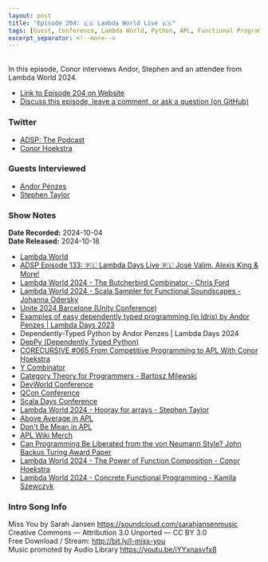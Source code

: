 ```yaml
---
layout: post
title: "Episode 204: 🇪🇸 Lambda World Live 🇪🇸"
tags: [Guest, Conference, Lambda World, Python, APL, Functional Programming]
excerpt_separator: <!--more-->
---
```


<div id="buzzsprout-player-15946067"></div><script src="https://www.buzzsprout.com/1501960/episodes/15946067-episode-204-lambda-world-live.js?container_id=buzzsprout-player-15946067&player=small" type="text/javascript" charset="utf-8"></script>

<br>In this episode, Conor interviews Andor, Stephen and an attendee from Lambda World 2024.

<!--more-->

* [Link to Episode 204 on Website](https://adspthepodcast.com/2024/10/18/Episode-204.html)
* [Discuss this episode, leave a comment, or ask a question (on GitHub)](https://github.com/codereport/adsp2/discussions/103)

### Twitter
 
* [ADSP: The Podcast](https://twitter.com/adspthepodcast)
* [Conor Hoekstra](https://twitter.com/code_report)

### Guests Interviewed

* [Andor Pénzes](https://twitter.com/sverien)
* [Stephen Taylor](https://x.com/5jt)

### Show Notes

**Date Recorded:** 2024-10-04 <br>
**Date Released:** 2024-10-18

* [Lambda World](https://lambda.world/)
* [ADSP Episode 133: 🇵🇱 Lambda Days Live 🇵🇱 José Valim, Alexis King & More!](https://adspthepodcast.com/2023/06/09/Episode-133.html)
* [Lambda World 2024 - The Butcherbird Combinator - Chris Ford](https://www.youtube.com/watch?v=1VTcCkFd4GU)
* [Lambda World 2024 - Scala Sampler for Functional Soundscapes - Johanna Odersky](https://www.youtube.com/watch?v=B-dHl6ahTfE)
* [Unite 2024 Barcelone (Unity Conference)](https://unity.com/events/unite)
* [Examples of easy dependently typed programming (in Idris) by Andor Penzes \| Lambda Days 2023](https://www.youtube.com/watch?v=t7d4-w_gUbc)
* Dependently-Typed Python by Andor Penzes \| Lambda Days 2024
* [DepPy (Dependently Typed Python)](https://github.com/andorp/DepPy)
* [CORECURSIVE #065 From Competitive Programming to APL With Conor Hoekstra](https://corecursive.com/065-competitive-coding-with-conor-hoekstra/)
* [Y Combinator](https://en.wikipedia.org/wiki/Fixed-point_combinator#Y_combinator_in_lambda_calculus)
* [Category Theory for Programmers - Bartosz Milewski](https://github.com/hmemcpy/milewski-ctfp-pdf)
* [DevWorld Conference](https://devworldconference.com/)
* [QCon Conference](https://qconferences.com/)
* [Scala Days Conference](https://scaladays.org/)
* [Lambda World 2024 - Hooray for arrays - Stephen Taylor](https://www.youtube.com/watch?v=39FlDHl4-w4)
* [Above Average in APL](https://tryapl.org/?clear&q=AboveAverage%20%E2%86%90%20%E2%8A%A2%3E%2B%2F%C3%B7%E2%89%A2&run)
* [Don't Be Mean in APL](https://tryapl.org/?clear&q=DontBeMean%20%E2%86%90%20%E2%8A%A2%E2%89%A0%2B%2F%C3%B7%E2%89%A2&run)
* [APL Wiki Merch](https://aplwiki.com/wiki/APL_merchandise)
* [Can Programming Be Liberated from the von Neumann Style? John Backus Turing Award Paper](https://worrydream.com/refs/Backus_1978_-_Can_Programming_Be_Liberated_from_the_von_Neumann_Style.pdf)
* [Lambda World 2024 - The Power of Function Composition - Conor Hoekstra](https://www.youtube.com/watch?v=W7fjzdEJnvY)
* [Lambda World 2024 - Concrete Functional Programming - Kamila Szewczyk](https://www.youtube.com/watch?v=9yZ0ASXUPFQ)

### Intro Song Info
 
Miss You by Sarah Jansen https://soundcloud.com/sarahjansenmusic<br>
Creative Commons — Attribution 3.0 Unported — CC BY 3.0<br>
Free Download / Stream: http://bit.ly/l-miss-you<br>
Music promoted by Audio Library https://youtu.be/iYYxnasvfx8<br>
